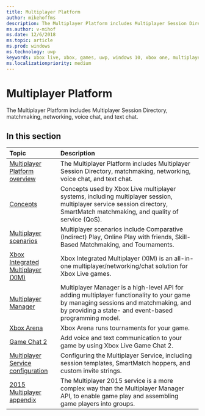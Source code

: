 ```yaml
---
title: Multiplayer Platform
author: mikehoffms
description: The Multiplayer Platform includes Multiplayer Session Directory, matchmaking, networking, voice chat, and text chat.
ms.author: v-mihof
ms.date: 12/6/2018
ms.topic: article
ms.prod: windows
ms.technology: uwp
keywords: xbox live, xbox, games, uwp, windows 10, xbox one, multiplayer
ms.localizationpriority: medium
---
```

# Multiplayer Platform

The Multiplayer Platform includes Multiplayer Session Directory, matchmaking, networking, voice chat, and text chat.

## In this section

| Topic                                                                                                                                             | Description                                                                                                   |
|:--------------------------------------------------------------------------------------------------------------------------------------------------|:--------------------------------------------------------------------------------------------------------------|
| [Multiplayer Platform overview](multiplayer-intro.md) | The Multiplayer Platform includes Multiplayer Session Directory, matchmaking, networking, voice chat, and text chat. |
| [Concepts](multiplayer-concepts.md) | Concepts used by Xbox Live multiplayer systems, including multiplayer session, multiplayer service session directory, SmartMatch matchmaking, and quality of service (QoS). |
| [Multiplayer scenarios](multiplayer-scenarios.md) | Multiplayer scenarios include Comparative (Indirect) Play, Online Play with friends, Skill-Based Matchmaking, and Tournaments. |
| [Xbox Integrated Multiplayer (XIM)](xbox-integrated-multiplayer.md) | Xbox Integrated Multiplayer (XIM) is an all-in-one multiplayer/networking/chat solution for Xbox Live games. |
| [Multiplayer Manager](multiplayer-manager.md) | Multiplayer Manager is a high-level API for adding multiplayer functionality to your game by managing sessions and matchmaking, and by providing a state- and event-based programming model. |
| [Xbox Arena](arena/xbox-arena.md) | Xbox Arena runs tournaments for your game. |
| [Game Chat 2](chat/game-chat-2.md) | Add voice and text communication to your game by using Xbox Live Game Chat 2. |
| [Multiplayer Service configuration](service-configuration/multiplayer-service-configuration.md) | Configuring the Multiplayer Service, including session templates, SmartMatch hoppers, and custom invite strings. |
| [2015 Multiplayer appendix](multiplayer-appendix/multiplayer-appendix.md) | The Multiplayer 2015 service is a more complex way than the Multiplayer Manager API, to enable game play and assembling game players into groups. |
